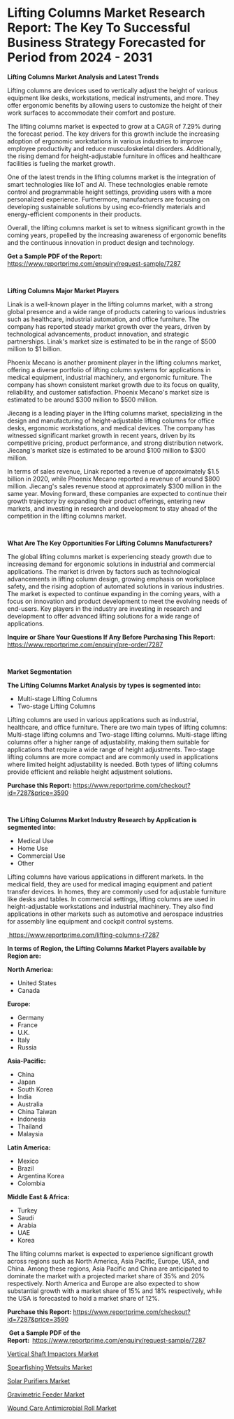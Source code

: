 <p><h1>Lifting Columns Market Research Report: The Key To Successful Business Strategy Forecasted for Period from 2024 - 2031</h1></p><p><strong>Lifting Columns Market Analysis and Latest Trends</strong></p>
<p><p>Lifting columns are devices used to vertically adjust the height of various equipment like desks, workstations, medical instruments, and more. They offer ergonomic benefits by allowing users to customize the height of their work surfaces to accommodate their comfort and posture. </p><p>The lifting columns market is expected to grow at a CAGR of 7.29% during the forecast period. The key drivers for this growth include the increasing adoption of ergonomic workstations in various industries to improve employee productivity and reduce musculoskeletal disorders. Additionally, the rising demand for height-adjustable furniture in offices and healthcare facilities is fueling the market growth.</p><p>One of the latest trends in the lifting columns market is the integration of smart technologies like IoT and AI. These technologies enable remote control and programmable height settings, providing users with a more personalized experience. Furthermore, manufacturers are focusing on developing sustainable solutions by using eco-friendly materials and energy-efficient components in their products.</p><p>Overall, the lifting columns market is set to witness significant growth in the coming years, propelled by the increasing awareness of ergonomic benefits and the continuous innovation in product design and technology.</p></p>
<p><strong>Get a Sample PDF of the Report:&nbsp;</strong> <a href="https://www.reportprime.com/enquiry/request-sample/7287">https://www.reportprime.com/enquiry/request-sample/7287</a></p>
<p>&nbsp;</p>
<p><strong>Lifting Columns Major Market Players</strong></p>
<p><p>Linak is a well-known player in the lifting columns market, with a strong global presence and a wide range of products catering to various industries such as healthcare, industrial automation, and office furniture. The company has reported steady market growth over the years, driven by technological advancements, product innovation, and strategic partnerships. Linak's market size is estimated to be in the range of $500 million to $1 billion.</p><p>Phoenix Mecano is another prominent player in the lifting columns market, offering a diverse portfolio of lifting column systems for applications in medical equipment, industrial machinery, and ergonomic furniture. The company has shown consistent market growth due to its focus on quality, reliability, and customer satisfaction. Phoenix Mecano's market size is estimated to be around $300 million to $500 million.</p><p>Jiecang is a leading player in the lifting columns market, specializing in the design and manufacturing of height-adjustable lifting columns for office desks, ergonomic workstations, and medical devices. The company has witnessed significant market growth in recent years, driven by its competitive pricing, product performance, and strong distribution network. Jiecang's market size is estimated to be around $100 million to $300 million.</p><p>In terms of sales revenue, Linak reported a revenue of approximately $1.5 billion in 2020, while Phoenix Mecano reported a revenue of around $800 million. Jiecang's sales revenue stood at approximately $300 million in the same year. Moving forward, these companies are expected to continue their growth trajectory by expanding their product offerings, entering new markets, and investing in research and development to stay ahead of the competition in the lifting columns market.</p></p>
<p>&nbsp;</p>
<p><strong>What Are The Key Opportunities For Lifting Columns Manufacturers?</strong></p>
<p><p>The global lifting columns market is experiencing steady growth due to increasing demand for ergonomic solutions in industrial and commercial applications. The market is driven by factors such as technological advancements in lifting column design, growing emphasis on workplace safety, and the rising adoption of automated solutions in various industries. The market is expected to continue expanding in the coming years, with a focus on innovation and product development to meet the evolving needs of end-users. Key players in the industry are investing in research and development to offer advanced lifting solutions for a wide range of applications.</p></p>
<p><strong>Inquire or Share Your Questions If Any Before Purchasing This Report:</strong> <a href="https://www.reportprime.com/enquiry/pre-order/7287">https://www.reportprime.com/enquiry/pre-order/7287</a></p>
<p>&nbsp;</p>
<p><strong>Market Segmentation</strong></p>
<p><strong>The Lifting Columns Market Analysis by types is segmented into:</strong></p>
<p><ul><li>Multi-stage Lifting Columns</li><li>Two-stage Lifting Columns</li></ul></p>
<p><p>Lifting columns are used in various applications such as industrial, healthcare, and office furniture. There are two main types of lifting columns: Multi-stage lifting columns and Two-stage lifting columns. Multi-stage lifting columns offer a higher range of adjustability, making them suitable for applications that require a wide range of height adjustments. Two-stage lifting columns are more compact and are commonly used in applications where limited height adjustability is needed. Both types of lifting columns provide efficient and reliable height adjustment solutions.</p></p>
<p><strong>Purchase this Report:&nbsp;</strong><a href="https://www.reportprime.com/checkout?id=7287&price=3590">https://www.reportprime.com/checkout?id=7287&price=3590</a></p>
<p>&nbsp;</p>
<p><strong>The Lifting Columns Market Industry Research by Application is segmented into:</strong></p>
<p><ul><li>Medical Use</li><li>Home Use</li><li>Commercial Use</li><li>Other</li></ul></p>
<p><p>Lifting columns have various applications in different markets. In the medical field, they are used for medical imaging equipment and patient transfer devices. In homes, they are commonly used for adjustable furniture like desks and tables. In commercial settings, lifting columns are used in height-adjustable workstations and industrial machinery. They also find applications in other markets such as automotive and aerospace industries for assembly line equipment and cockpit control systems.</p></p>
<p><a href="https://www.reportprime.com/lifting-columns-r7287">&nbsp;https://www.reportprime.com/lifting-columns-r7287</a></p>
<p><strong>In terms of Region, the Lifting Columns Market Players available by Region are:</strong></p>
<p>
    <p> <strong> North America: </strong>
        <ul>
            <li>United States</li>
            <li>Canada</li>
        </ul>
        </p> 
    <p> <strong> Europe: </strong>
        <ul>
            <li>Germany</li>
            <li>France</li>
            <li>U.K.</li>
            <li>Italy</li>
            <li>Russia</li>
        </ul>
        </p> 
    <p> <strong> Asia-Pacific: </strong>
        <ul>
            <li>China</li>
            <li>Japan</li>
            <li>South Korea</li>
            <li>India</li>
            <li>Australia</li>
            <li>China Taiwan</li>
            <li>Indonesia</li>
            <li>Thailand</li>
            <li>Malaysia</li>
        </ul>
        </p> 
    <p> <strong> Latin America: </strong>
        <ul>
            <li>Mexico</li>
            <li>Brazil</li>
            <li>Argentina Korea</li>
            <li>Colombia</li>
        </ul>
        </p> 
    <p> <strong> Middle East & Africa: </strong>
        <ul>
            <li>Turkey</li>
            <li>Saudi</li>
            <li>Arabia</li>
            <li>UAE</li>
            <li>Korea</li>
        </ul>
    </p>
    </p>
<p><p>The lifting columns market is expected to experience significant growth across regions such as North America, Asia Pacific, Europe, USA, and China. Among these regions, Asia Pacific and China are anticipated to dominate the market with a projected market share of 35% and 20% respectively. North America and Europe are also expected to show substantial growth with a market share of 15% and 18% respectively, while the USA is forecasted to hold a market share of 12%.</p></p>
<p><strong>Purchase this Report: </strong><a href="https://www.reportprime.com/checkout?id=7287&price=3590">https://www.reportprime.com/checkout?id=7287&price=3590</a></p>
<p>&nbsp;<strong>Get a Sample PDF of the Report:&nbsp;&nbsp;</strong><a href="https://www.reportprime.com/enquiry/request-sample/7287">https://www.reportprime.com/enquiry/request-sample/7287</a></p>
<p><strong></strong></p>
<p><p><a href="https://www.linkedin.com/pulse/insights-vertical-shaft-impactors-industry-market-financial-tilje?trackingId=HqjEoL6qQNqbSyDlUSapZA%3D%3D">Vertical Shaft Impactors Market</a></p><p><a href="https://issuu.com/reportprime-2/docs/spearfishing-wetsuits-market-size-2_822dc88d8d391a">Spearfishing Wetsuits Market</a></p><p><a href="https://issuu.com/reportprime-2/docs/solar-purifiers-market-size-2030.pp_64e205dd132ba5">Solar Purifiers Market</a></p><p><a href="https://github.com/provorikovar/Market-Research-Report-List-6/blob/main/gravimetric-feeder-market.md">Gravimetric Feeder Market</a></p><p><a href="https://medium.com/@akshatreportprime/wound-care-antimicrobial-roll-market-global-market-share-and-ranking-overall-sales-and-demand-f9ee2dcfcd84">Wound Care Antimicrobial Roll Market</a></p></p>